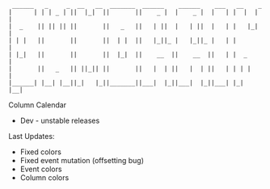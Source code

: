 ```
 ______   _     _  __   __  _______  ______    ______    ___   __    _ 
|      | | | _ | ||  |_|  ||       ||    _ |  |    _ |  |   | |  |  | |
|  _    || || || ||       ||   _   ||   | ||  |   | ||  |   | |   |_| |
| | |   ||       ||       ||  | |  ||   |_||_ |   |_||_ |   | |       |
| |_|   ||       ||       ||  |_|  ||    __  ||    __  ||   | |  _    |
|       ||   _   || ||_|| ||       ||   |  | ||   |  | ||   | | | |   |
|______| |__| |__||_|   |_||_______||___|  |_||___|  |_||___| |_|  |__|
```
Column Calendar
* Dev - unstable releases

Last Updates:
* Fixed colors
* Fixed event mutation (offsetting bug)
* Event colors
* Column colors
